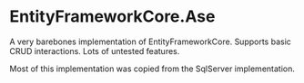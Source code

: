﻿# EntityFrameworkCore.Ase #

A very barebones implementation of EntityFrameworkCore. Supports basic CRUD interactions. Lots of untested features.

Most of this implementation was copied from the SqlServer implementation.
